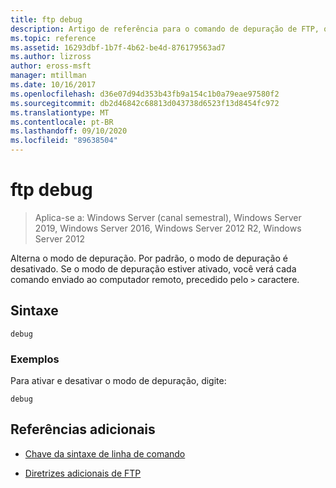 ```yaml
---
title: ftp debug
description: Artigo de referência para o comando de depuração de FTP, que alterna o modo de depuração.
ms.topic: reference
ms.assetid: 16293dbf-1b7f-4b62-be4d-876179563ad7
ms.author: lizross
author: eross-msft
manager: mtillman
ms.date: 10/16/2017
ms.openlocfilehash: d36e07d94d353b43fb9a154c1b0a79eae97580f2
ms.sourcegitcommit: db2d46842c68813d043738d6523f13d8454fc972
ms.translationtype: MT
ms.contentlocale: pt-BR
ms.lasthandoff: 09/10/2020
ms.locfileid: "89638504"
---
```

# <a name="ftp-debug"></a>ftp debug

> Aplica-se a: Windows Server (canal semestral), Windows Server 2019, Windows Server 2016, Windows Server 2012 R2, Windows Server 2012

Alterna o modo de depuração. Por padrão, o modo de depuração é desativado. Se o modo de depuração estiver ativado, você verá cada comando enviado ao computador remoto, precedido pelo `>` caractere.

## <a name="syntax"></a>Sintaxe

```
debug
```

### <a name="examples"></a>Exemplos

Para ativar e desativar o modo de depuração, digite:

```
debug
```

## <a name="additional-references"></a>Referências adicionais

- [Chave da sintaxe de linha de comando](command-line-syntax-key.md)

- [Diretrizes adicionais de FTP](/previous-versions/orphan-topics/ws.10/cc756013(v=ws.10))
